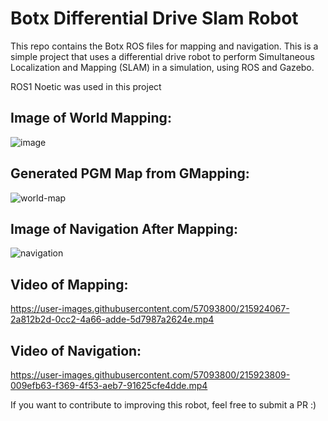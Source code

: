 # Botx Differential Drive Slam Robot
This repo contains the Botx ROS files for mapping and navigation. This is a simple project that uses a differential drive robot to perform Simultaneous Localization and Mapping (SLAM) in a simulation, using ROS and Gazebo.

ROS1 Noetic was used in this project

## Image of World Mapping:

![image](https://user-images.githubusercontent.com/57093800/215922483-13195e11-5cf8-4e0b-963b-60a634165ac1.png)


## Generated PGM Map from GMapping:

![world-map](https://user-images.githubusercontent.com/57093800/215925784-7969846b-0bdd-4a0f-b5c7-d640831171ee.png)



## Image of Navigation After Mapping:

![navigation](https://user-images.githubusercontent.com/57093800/215922712-6b9bfb0b-21e2-4893-98a1-8dc91c5296ad.png)



## Video of Mapping:

https://user-images.githubusercontent.com/57093800/215924067-2a812b2d-0cc2-4a66-adde-5d7987a2624e.mp4



## Video of Navigation:

https://user-images.githubusercontent.com/57093800/215923809-009efb63-f369-4f53-aeb7-91625cfe4dde.mp4



If you want to contribute to improving this robot, feel free to submit a PR :)
